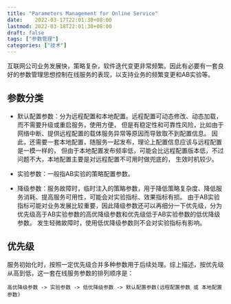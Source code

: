 ```yaml
---
title: "Parameters Management for Online Service"
date:    2022-03-17T22:01:30+08:00
lastmod: 2022-03-18T22:01:30+08:00
draft: false
tags: ["参数管理"]
categories: ["技术"]
---
```


互联网公司业务发展快，策略复杂，软件迭代变更非常频繁。因此有必要有一套良好的参数管理思想控制在线服务的表现，以支持业务的频繁变更和AB实验等。

## 参数分类

* 默认配置参数：分为远程配置和本地配置。远程配置可动态修改、动态加载，而不需要升级或重启服务，使用方便，
但是有稳定性和可靠性风险，比如由于网络中断、提供远程配置的载体服务异常等原因而导致取不到配置信息。
因此，还需要一套本地配置，随服务一起发布，理论上配置信息应该与远程配置是一模一样的，
但由于本地配置发布频率低，可能会比远程配置版本低，不过问题不大，本地配置主要是对远程配置不可用时做兜底的，
生效时机较少。

* 实验参数：一般指AB实验的策略配置参数。

* 降级参数：服务故障时，临时注入的策略参数，用于降低策略复杂度、降低服务消耗、提高服务可用性，可能会对实验指标、效果指标有损。
由于AB实验指标可能对业务发展比较重要，因此降级参数还可以再细分一下优先级，分为优先级高于AB实验参数的高优降级参数和优先级低于AB实验参数的低优降级参数。
发生轻微故障时，使用低优降级参数则不会对实验指标有影响。


## 优先级

服务初始化时，按照一定优先级合并多种参数用于后续处理。综上描述，按优先级从高到低，这一套在线服务参数的排列顺序是：
```
高优降级参数 -> 实验参数 -> 低优降级参数 -> 默认配置参数(远程配置参数 或 本地配置参数)
```
